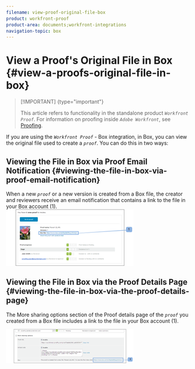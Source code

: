 ```yaml
---
filename: view-proof-original-file-box
product: workfront-proof
product-area: documents;workfront-integrations
navigation-topic: box
---
```




# View a Proof's Original File in Box {#view-a-proofs-original-file-in-box}



>[!IMPORTANT] {type="important"}
>
>This article refers to functionality in the standalone product *`Workfront Proof`*. For information on proofing inside *`Adobe Workfront`*, see [Proofing](_proofing.md).


If you are using the *`Workfront Proof`* - Box integration, in Box, you can view the original file used to create a *`proof`*. You can do this in two ways:


## Viewing the File in Box via Proof Email Notification {#viewing-the-file-in-box-via-proof-email-notification}

When a new *`proof`* or a new version is created from a Box file, the creator and reviewers receive an email notification that contains a link to the file in your Box account (1).  
![Box_-_Email_Notification.png](assets/box---email-notification-350x154.png)




## Viewing the File in Box via the Proof Details Page {#viewing-the-file-in-box-via-the-proof-details-page}

The More sharing options section of the Proof details page of the *`proof`* you created from a Box file includes a link to the file in your Box account (1).


![Box_-_Proof_Details_page.png](assets/box---proof-details-page-350x93.png)



